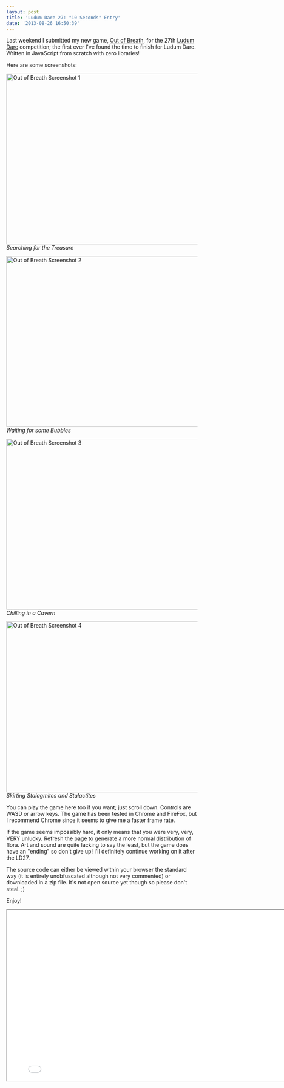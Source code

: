 ```yaml
---
layout: post
title: 'Ludum Dare 27: "10 Seconds" Entry'
date: '2013-08-26 16:50:39'
---
```


Last weekend I submitted my new game, <a title="Out of Breath" href="http://www.ludumdare.com/compo/ludum-dare-27/?action=preview&amp;uid=21239" target="_blank">Out of Breath</a>, for the 27th <a title="Ludum Dare" href="http://www.ludumdare.com/" target="_blank">Ludum Dare</a> competition; the first ever I've found the time to finish for Ludum Dare. Written in JavaScript from scratch with zero libraries!

Here are some screenshots:

<img class="   " alt="Out of Breath Screenshot 1" src="http://www.ludumdare.com/compo/wp-content/compo2/273708/21239-shot0.png" width="800" height="450" /></img> *Searching for the Treasure*

<!--more-->

<img class="   " alt="Out of Breath Screenshot 2" src="http://www.ludumdare.com/compo/wp-content/compo2/273708/21239-shot1.png" width="800" height="450" /> *Waiting for some Bubbles*

<img class="   " alt="Out of Breath Screenshot 3" src="http://www.ludumdare.com/compo/wp-content/compo2/273708/21239-shot2.png" width="800" height="450" /> *Chilling in a Cavern*

<img class="    " alt="Out of Breath Screenshot 4" src="http://www.ludumdare.com/compo/wp-content/compo2/273708/21239-shot3.png" width="800" height="450" /> *Skirting Stalagmites and Stalactites*

You can play the game here too if you want; just scroll down. Controls are WASD or arrow keys. The game has been tested in Chrome and FireFox, but I recommend Chrome since it seems to give me a faster frame rate.

If the game seems impossibly hard, it only means that you were very, very, VERY unlucky. Refresh the page to generate a more normal distribution of flora. Art and sound are quite lacking to say the least, but the game does have an "ending" so don't give up! I'll definitely continue working on it after the LD27.

The source code can either be viewed within your browser the standard way (it is entirely unobfuscated although not very commented) or downloaded in a zip file. It's not open source yet though so please don't steal. ;)

Enjoy!

<script type="text/javascript">
function removeCanvasMargin() {
	var gameFrame = document.getElementById('gameFrame');
	var canvas = (gameFrame.contentDocument || gameFrame.contentWindow.document).getElementById('canvas').style.marginTop = 0;
}
</script>
<center><iframe id="gameFrame" src="/apps/outofbreath" height="450" width="800" onload="removeCanvasMargin()"></iframe></center>